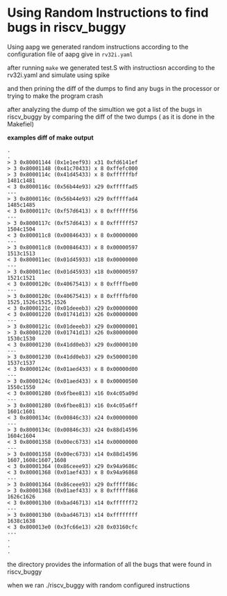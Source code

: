 # Using Random Instructions to find bugs in riscv_buggy


Using aapg we generated random instructions according to the configuration file of aapg give in `rv32i.yaml` 


after running `make` we generated test.S with instructiosn according to the rv32i.yaml and simulate using spike


and then prining the diff of the dumps to find any bugs in the processor 
or trying to make the program crash

after analyzing the dump of the simultion 
we got a list of the bugs in riscv_buggy 
by comparing the diff of the two dumps ( as it is done in the Makefiel)

**examples diff of make output**
```
.
.
> 3 0x80001144 (0x1e1eef93) x31 0xfd6141ef
> 3 0x80001148 (0x41c70433) x 8 0xffefc000
> 3 0x8000114c (0x41d45433) x 8 0xffffffbf
1481c1481
< 3 0x8000116c (0x56b44e93) x29 0xfffffad5
---
> 3 0x8000116c (0x56b44e93) x29 0xfffffad4
1485c1485
< 3 0x8000117c (0xf57d6413) x 8 0xffffff56
---
> 3 0x8000117c (0xf57d6413) x 8 0xffffff57
1504c1504
< 3 0x800011c8 (0x00846433) x 8 0x00000000
---
> 3 0x800011c8 (0x00846433) x 8 0x00000597
1513c1513
< 3 0x800011ec (0x01d45933) x18 0x00000000
---
> 3 0x800011ec (0x01d45933) x18 0x00000597
1521c1521
< 3 0x8000120c (0x40675413) x 8 0xffffbe00
---
> 3 0x8000120c (0x40675413) x 8 0xffffbf00
1525,1526c1525,1526
< 3 0x8000121c (0x01deeeb3) x29 0x00000000
< 3 0x80001220 (0x01741d13) x26 0x00000000
---
> 3 0x8000121c (0x01deeeb3) x29 0x00000001
> 3 0x80001220 (0x01741d13) x26 0x80000000
1530c1530
< 3 0x80001230 (0x41dd0eb3) x29 0xd0000100
---
> 3 0x80001230 (0x41dd0eb3) x29 0x50000100
1537c1537
< 3 0x8000124c (0x01aed433) x 8 0x00000d00
---
> 3 0x8000124c (0x01aed433) x 8 0x00000500
1550c1550
< 3 0x80001280 (0x6fbee813) x16 0x4c05a09d
---
> 3 0x80001280 (0x6fbee813) x16 0x4c05a6ff
1601c1601
< 3 0x8000134c (0x00846c33) x24 0x00000000
---
> 3 0x8000134c (0x00846c33) x24 0x88d14596
1604c1604
< 3 0x80001358 (0x00ec6733) x14 0x00000000
---
> 3 0x80001358 (0x00ec6733) x14 0x88d14596
1607,1608c1607,1608
< 3 0x80001364 (0x86ceee93) x29 0x94a9686c
< 3 0x80001368 (0x01aef433) x 8 0x94a96868
---
> 3 0x80001364 (0x86ceee93) x29 0xfffff86c
> 3 0x80001368 (0x01aef433) x 8 0xfffff868
1626c1626
< 3 0x800013b0 (0xbad46713) x14 0xffffff72
---
> 3 0x800013b0 (0xbad46713) x14 0xffffffff
1638c1638
< 3 0x800013e0 (0x3fc66e13) x28 0x03160cfc
---
.
.
.
```


the directory provides the information of all the bugs that were found in riscv_buggy 

when we ran ./riscv_buggy with random configured instructions







